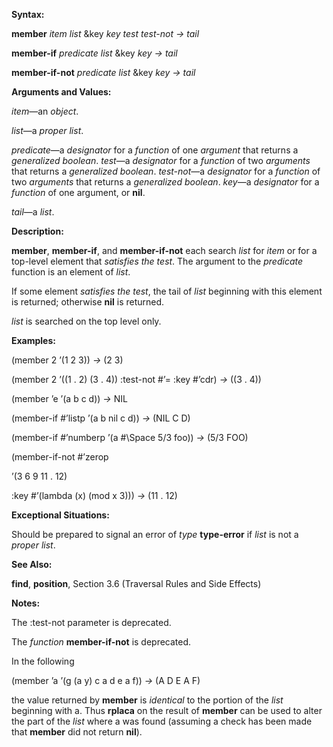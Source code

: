  

**Syntax:** 

**member** *item list* &key *key test test-not → tail* 

**member-if** *predicate list* &key *key → tail* 

**member-if-not** *predicate list* &key *key → tail* 

**Arguments and Values:** 

*item*—an *object*. 

*list*—a *proper list*. 

*predicate*—a *designator* for a *function* of one *argument* that returns a *generalized boolean*. *test*—a *designator* for a *function* of two *arguments* that returns a *generalized boolean*. *test-not*—a *designator* for a *function* of two *arguments* that returns a *generalized boolean*. *key*—a *designator* for a *function* of one argument, or **nil**. 

*tail*—a *list*. 

**Description:** 

**member**, **member-if**, and **member-if-not** each search *list* for *item* or for a top-level element that *satisfies the test*. The argument to the *predicate* function is an element of *list*. 

If some element *satisfies the test*, the tail of *list* beginning with this element is returned; otherwise **nil** is returned. 

*list* is searched on the top level only. 



 

 

**Examples:** 

(member 2 ’(1 2 3)) *→* (2 3) 

(member 2 ’((1 . 2) (3 . 4)) :test-not #’= :key #’cdr) *→* ((3 . 4)) 

(member ’e ’(a b c d)) *→* NIL 

(member-if #’listp ’(a b nil c d)) *→* (NIL C D) 

(member-if #’numberp ’(a #\Space 5/3 foo)) *→* (5/3 FOO) 

(member-if-not #’zerop 

’(3 6 9 11 . 12) 

:key #’(lambda (x) (mod x 3))) *→* (11 . 12) 

**Exceptional Situations:** 

Should be prepared to signal an error of *type* **type-error** if *list* is not a *proper list*. 

**See Also:** 

**find**, **position**, Section 3.6 (Traversal Rules and Side Effects) 

**Notes:** 

The :test-not parameter is deprecated. 

The *function* **member-if-not** is deprecated. 

In the following 

(member ’a ’(g (a y) c a d e a f)) *→* (A D E A F) 

the value returned by **member** is *identical* to the portion of the *list* beginning with a. Thus **rplaca** on the result of **member** can be used to alter the part of the *list* where a was found (assuming a check has been made that **member** did not return **nil**). 

